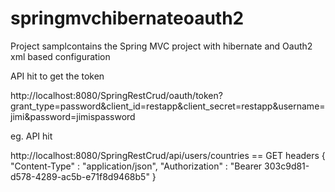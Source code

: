 # springmvchibernateoauth2
Project samplcontains the Spring MVC project with hibernate and Oauth2 xml based configuration



API hit to get the token

http://localhost:8080/SpringRestCrud/oauth/token?grant_type=password&client_id=restapp&client_secret=restapp&username=jimi&password=jimispassword



eg. API hit

http://localhost:8080/SpringRestCrud/api/users/countries  == GET
headers {
	"Content-Type" : "application/json",
	"Authorization"  : "Bearer 303c9d81-d578-4289-ac5b-e71f8d9468b5"
}
